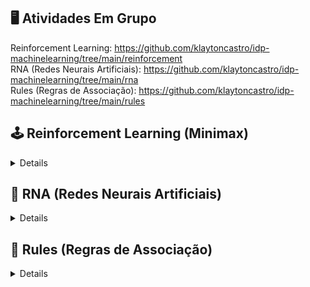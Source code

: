 ## 🖥 Atividades Em Grupo

Reinforcement Learning: https://github.com/klaytoncastro/idp-machinelearning/tree/main/reinforcement  
RNA (Redes Neurais Artificiais): https://github.com/klaytoncastro/idp-machinelearning/tree/main/rna  
Rules (Regras de Associação): https://github.com/klaytoncastro/idp-machinelearning/tree/main/rules  

## 🕹️ Reinforcement Learning (Minimax)

<details>
Este projeto implementa o clássico jogo da velha utilizando o algoritmo **Minimax** para criar uma inteligência artificial (IA) capaz de jogar contra um humano. A aplicação foi desenvolvida como parte do trabalho do **Grupo 2** no estudo de algoritmos de busca em jogos.

---

## 📚 Descrição do Projeto

A aplicação apresenta:
1. **Tabuleiro do Jogo da Velha** em um layout baseado em texto.
2. Um sistema para o jogador humano escolher entre os símbolos `X` e `O`.
3. O uso do algoritmo **Minimax** para calcular o melhor movimento para a IA.
4. Uma mecânica de sorteio para definir quem começa o jogo.

O objetivo principal é demonstrar o funcionamento do **Minimax**, um algoritmo amplamente utilizado em jogos de tabuleiro para determinar a jogada ótima.

---

## 🔧 Estrutura do Código

### Funções Principais
- **`check_winner(board)`**: Verifica se há um vencedor no jogo.
- **`is_board_full(board)`**: Determina se o tabuleiro está completamente preenchido (empate).
- **`minimax(board, is_maximizing, player)`**: Implementação do algoritmo Minimax para explorar todas as possibilidades de jogadas e escolher a melhor.
- **`best_move(board, player)`**: Calcula o melhor movimento da IA com base no Minimax.
- **`print_board(board)`**: Exibe o estado atual do tabuleiro.
- **`play_game()`**: Controla o fluxo principal do jogo, alternando entre o humano e a IA.
- **`human_turn(board, player)`**: Permite que o humano faça uma jogada.
- **`ai_turn(board, ai, player)`**: Executa a jogada da IA.
- **`check_game_over(board)`**: Verifica se o jogo terminou (vitória ou empate).

---

## 🧠 Como o Algoritmo Minimax Funciona

O **Minimax** avalia todas as jogadas possíveis no tabuleiro e atribui um valor a cada cenário:
- **Vitória do oponente**: Retorna `-1`.
- **Vitória da IA**: Retorna `1`.
- **Empate**: Retorna `0`.

A IA maximiza suas chances de vencer enquanto minimiza as chances do oponente. Este processo envolve chamadas recursivas para avaliar todos os cenários possíveis até o final do jogo.

### Exemplo de Execução do Minimax
1. O tabuleiro atual é avaliado.
2. A IA simula todas as jogadas possíveis.
3. Cada resultado é ponderado para encontrar a jogada ótima.

---

## 🚀 Grupo do Trabalho

- Mariana
- Fábio
- Sara
- Arthur
- Felipe Barroso **(Eu)**
- Igor
- Eduardo
- Pedro Calil

</details>

## 🧠 RNA (Redes Neurais Artificiais)

<details>



</details>

## 🚩 Rules (Regras de Associação)

<details>



</details>
